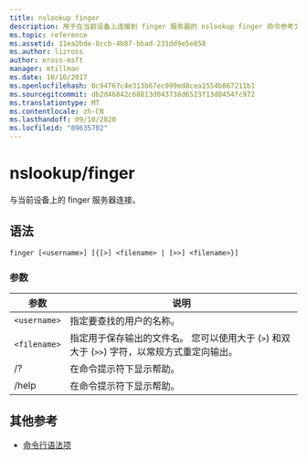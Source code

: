 ```yaml
---
title: nslookup finger
description: 用于在当前设备上连接到 finger 服务器的 nslookup finger 命令参考文章。
ms.topic: reference
ms.assetid: 11ea2bde-8ccb-4b87-bbad-231dd9e5e858
ms.author: lizross
author: eross-msft
manager: mtillman
ms.date: 10/16/2017
ms.openlocfilehash: 0c94767c4e313b67ec099ed8cea1554b867211b1
ms.sourcegitcommit: db2d46842c68813d043738d6523f13d8454fc972
ms.translationtype: MT
ms.contentlocale: zh-CN
ms.lasthandoff: 09/10/2020
ms.locfileid: "89635702"
---
```

# <a name="nslookup-finger"></a>nslookup/finger

与当前设备上的 finger 服务器连接。

## <a name="syntax"></a>语法

```
finger [<username>] [{[>] <filename> | [>>] <filename>}]
```

### <a name="parameters"></a>参数

| 参数 | 说明 |
| --------- | ----------- |
| `<username>` | 指定要查找的用户的名称。 |
| `<filename>` | 指定用于保存输出的文件名。 您可以使用大于 (`>`) 和双大于 (`>>`) 字符，以常规方式重定向输出。 |
| /? | 在命令提示符下显示帮助。 |
| /help | 在命令提示符下显示帮助。 |

## <a name="additional-references"></a>其他参考

- [命令行语法项](command-line-syntax-key.md)

